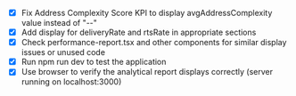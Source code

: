 - [x] Fix Address Complexity Score KPI to display avgAddressComplexity value instead of "--"
- [x] Add display for deliveryRate and rtsRate in appropriate sections
- [x] Check performance-report.tsx and other components for similar display issues or unused code
- [x] Run npm run dev to test the application
- [x] Use browser to verify the analytical report displays correctly (server running on localhost:3000)
